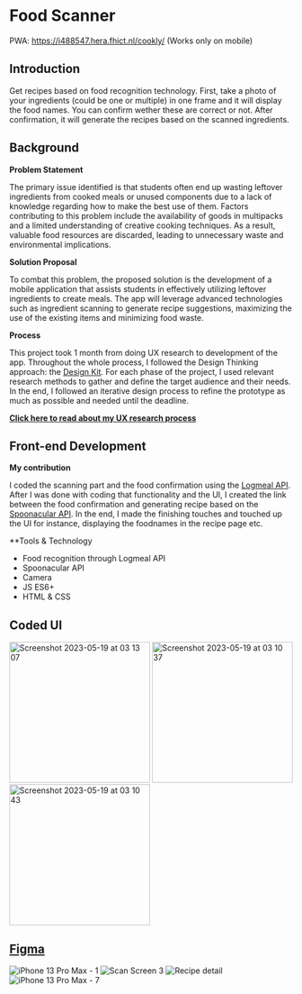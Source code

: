 # Food Scanner
PWA: https://i488547.hera.fhict.nl/cookly/ (Works only on mobile)

## Introduction 

Get recipes based on food recognition technology. First, take a photo of your ingredients (could be one or multiple) in one frame and it will display the food names. You can confirm wether these are correct or not. After confirmation, it will generate the recipes based on the scanned ingredients.

## Background

**Problem Statement**

The primary issue identified is that students often end up wasting leftover ingredients from cooked meals or unused components due to a lack of knowledge regarding how to make the best use of them. Factors contributing to this problem include the availability of goods in multipacks and a limited understanding of creative cooking techniques. As a result, valuable food resources are discarded, leading to unnecessary waste and environmental implications.

**Solution Proposal**

To combat this problem, the proposed solution is the development of a mobile application that assists students in effectively utilizing leftover ingredients to create meals. The app will leverage advanced technologies such as ingredient scanning to generate recipe suggestions, maximizing the use of the existing items and minimizing food waste.

**Process**

This project took 1 month from doing UX research to development of the app. Throughout the whole process, I followed the Design Thinking approach: the [Design Kit](https://www.designkit.org/). For each phase of the project, I used relevant research methods to gather and define the target audience and their needs. In the end, I followed an iterative design process to refine the prototype as much as possible and needed until the deadline. 

**[Click here to read about my UX research process](https://portfolio.drieam.app/s/GuxUr36X/SSx2MzUEo5h3FFCSx2J8gDuX)**

## Front-end Development 

**My contribution**

I coded the scanning part and the food confirmation using the [Logmeal API](https://logmeal.es/). After I was done with coding that functionality and the UI, I created the link between the food confirmation and generating recipe based on the [Spoonacular API](https://spoonacular.com/food-api). In the end, I made the finishing touches and touched up the UI for instance, displaying the foodnames in the recipe page etc.

**Tools & Technology

- Food recognition through Logmeal API 
- Spoonacular API
- Camera
- JS ES6+
- HTML & CSS

## Coded UI

<img width="250" alt="Screenshot 2023-05-19 at 03 13 07" src="https://github.com/mendaayy/Food-Scanner-AR/assets/122844229/141eed3d-f04f-46c3-9474-8c1da89bd9c7">
<img width="250" alt="Screenshot 2023-05-19 at 03 10 37" src="https://github.com/mendaayy/Food-Scanner-AR/assets/122844229/0faec8d1-a80f-4149-9636-0924bb89f9fe">
<img width="250" alt="Screenshot 2023-05-19 at 03 10 43" src="https://github.com/mendaayy/Food-Scanner-AR/assets/122844229/f9ae3e98-7114-49d1-8bb6-b107b2d1ae71">

## [Figma](https://www.figma.com/file/OFEzEYEFR3MK2Xn8fe6nAf/Food-scanner-app?type=design&node-id=0%3A1&t=2BPq5BfGJL6HH1be-1)

![iPhone 13 Pro Max - 1](https://github.com/mendaayy/Food-Scanner-AR/assets/122844229/4f05982a-7a2f-4d94-9f4d-abe9ba5d57f6)
![Scan Screen 3](https://github.com/mendaayy/Food-Scanner-AR/assets/122844229/7fcf68fd-e9c1-4b83-84ad-ace43c490f57)
![Recipe detail](https://github.com/mendaayy/Food-Scanner-AR/assets/122844229/6987206d-eb31-4140-99f4-ad418dc4d014)
![iPhone 13 Pro Max - 7](https://github.com/mendaayy/Food-Scanner-AR/assets/122844229/f2e47946-3de8-4052-b1d0-15ad6beca46e)


